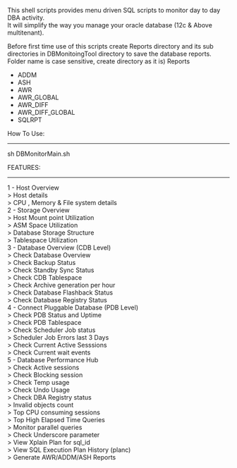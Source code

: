This shell scripts provides menu driven SQL scripts to monitor day to day DBA activity.                               
It will simplify the way you manage your oracle database (12c & Above multitenant).  
                                                                       
Before first time use of this scripts create Reports directory and its sub  directories in DBMonitoingTool directory to save the database reports. 
Folder name is case sensitive, create directory as it is)
 Reports
   - ADDM
   - ASH
   - AWR
   - AWR_GLOBAL
   - AWR_DIFF
   - AWR_DIFF_GLOBAL
   - SQLRPT
   
 How To Use:                                                             
 ***********   
 sh DBMonitorMain.sh                                                  
                                                                         
 FEATURES:                                                               
 ********                                                                
   1 - Host Overview                                                      
		> Host details                                                    
		> CPU , Memory & File system  details		                      
   2 - Storage Overview                                                   
		> Host Mount point Utilization                                    
		> ASM Space Utilization                                           
		> Database Storage Structure                                      
		> Tablespace Utilization                                          
   3 - Database Overview (CDB Level)                                      
		> Check Database Overview                                         
		> Check Backup Status                                             
		> Check Standby Sync Status                                       
		> Check CDB Tablespace                                            
		> Check Archive generation per hour                               
		> Check Database Flashback Status                                 
		> Check Database Registry Status			                      
   4 - Connect Pluggable Database (PDB Level)                             
		> Check PDB Status and Uptime                                     
		> Check PDB Tablespace                                            
		> Check Scheduler Job  status                                     
		> Scheduler Job Errors last 3 Days                                
		> Check Current Active Sesssions                                  
		> Check Current wait events                                       
   5 - Database Performance Hub                                           
		> Check Active sessions                                           
		> Check Blocking session                                          
		> Check Temp usage                                                
		> Check Undo Usage                                                
		> Check DBA Registry status                                       
		> Invalid objects count                                           
		> Top CPU consuming sessions                                      
		> Top High Elapsed Time Queries                                   
		> Monitor parallel queries                                        
		> Check Underscore parameter                                      
		> View Xplain Plan for sql_id                                     
		> View SQL Execution Plan History (planc)                         
		> Generate AWR/ADDM/ASH Reports    
